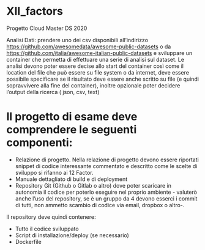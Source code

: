 # XII_factors
Progetto Cloud Master DS 2020


Analisi Dati: prendere uno dei csv disponibili all’indirizzo https://github.com/awesomedata/awesome-public-datasets o da https://github.com/italia/awesome-italian-public-datasets e sviluppare un container che permetta di effettuare una serie di analisi sul dataset. Le analisi devono poter essere decise allo start del container così come il location del file che può essere su file system o da internet, deve essere possibile specificare se il risultato deve essere anche scritto su file (e quindi sopravvivere alla fine del container), inoltre opzionale poter decidere l’output della ricerca ( json, csv, text)

# Il progetto di esame deve comprendere le seguenti componenti:
- Relazione di progetto. Nella relazione di progetto devono essere riportati snippet di
codice interessante commentato e descritto come le scelte di sviluppo si rifanno ai 12
Factor.
- Manuale dettagliato di build e di deployment
- Repository Git (Github o Gitlab o altro) dove poter scaricare in autonomia il codice per
poterlo eseguire nel proprio ambiente - valuterò anche l’uso del repository, se è un
gruppo da 4 devono esserci i commit di tutti, non ammetto scambio di codice via email,
dropbox o altro-.

Il repository deve quindi contenere:
- Tutto il codice sviluppato
- Script di installazione/deploy (se necessario)
- Dockerfile
